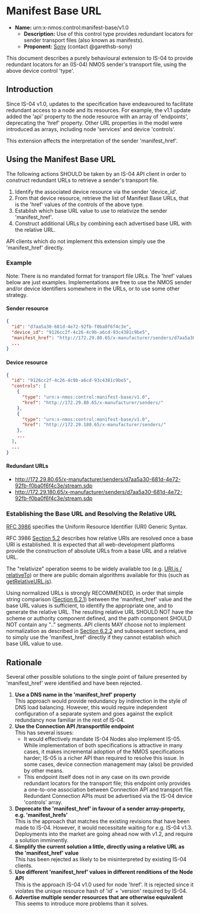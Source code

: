 # Manifest Base URL

- **Name:** urn:x-nmos:control:manifest-base/v1.0
  - **Description:** Use of this control type provides redundant locators for sender transport files (also known as manifests).
  - **Proponent:** [Sony](https://github.com/sony) (contact @garethsb-sony)

This document describes a purely behavioural extension to IS-04 to provide redundant locators for an (IS-04) NMOS sender's transport file, using the above device control 'type'.

## Introduction

Since IS-04 v1.0, updates to the specification have endeavoured to facilitate redundant access to a node and its resources.
For example, the v1.1 update added the 'api' property to the node resource with an array of 'endpoints', deprecating the 'href' property.
Other URL properties in the model were introduced as arrays, including node 'services' and device 'controls'.

This extension affects the interpretation of the sender 'manifest_href'.

## Using the Manifest Base URL

The following actions SHOULD be taken by an IS-04 API client in order to construct redundant URLs to retrieve a sender's transport file.

1. Identify the associated device resource via the sender 'device_id'.
2. From that device resource, retrieve the list of Manifest Base URLs, that is the 'href' values of the controls of the above type.
3. Establish which base URL value to use to relativize the sender 'manifest_href'.
4. Construct additional URLs by combining each advertised base URL with the relative URL.

API clients which do not implement this extension simply use the 'manifest_href' directly.

### Example

Note: There is no mandated format for transport file URLs. The 'href' values below are just examples.
Implementations are free to use the NMOS sender and/or device identifiers somewhere in the URLs, or to use some other strategy.

#### Sender resource

```json
{
  "id": "d7aa5a30-681d-4e72-92fb-f0ba0f6f4c3e",
  "device_id": "9126cc2f-4c26-4c9b-a6cd-93c4381c9be5",
  "manifest_href": "http://172.29.80.65/x-manufacturer/senders/d7aa5a30-681d-4e72-92fb-f0ba0f6f4c3e/stream.sdp",
  ...
}
```

#### Device resource

```json
{
  "id": "9126cc2f-4c26-4c9b-a6cd-93c4381c9be5",
  "controls": [
    {
      "type": "urn:x-nmos:control:manifest-base/v1.0",
      "href": "http://172.29.80.65/x-manufacturer/senders/"
    },
    {
      "type": "urn:x-nmos:control:manifest-base/v1.0",
      "href": "http://172.29.180.65/x-manufacturer/senders/"
    },
    ...
  ],
  ...
}
```

#### Redundant URLs

- http://172.29.80.65/x-manufacturer/senders/d7aa5a30-681d-4e72-92fb-f0ba0f6f4c3e/stream.sdp
- http://172.29.180.65/x-manufacturer/senders/d7aa5a30-681d-4e72-92fb-f0ba0f6f4c3e/stream.sdp

### Establishing the Base URL and Resolving the Relative URL

[RFC 3986](https://tools.ietf.org/html/rfc3986) specifies the Uniform Resource Identifier (URI) Generic Syntax.

RFC 3986 [Section 5.2](https://tools.ietf.org/html/rfc3986#section-5.2) describes how relative URIs are resolved once a base URI is established.
It is expected that all web-development platforms provide the construction of absolute URLs from a base URL and a relative URL.

The "relativize" operation seems to be widely available too (e.g. [URI.js / relativeTo](http://medialize.github.io/URI.js/docs.html#relativeto))
or there are public domain algorithms available for this (such as [getRelativeURL.js](https://gist.github.com/m93a/2553dd45de35aa05d0233c6f9dc04bc2)).

Using normalized URLs is strongly RECOMMENDED, in order that simple string comparison ([Section 6.2.1](https://tools.ietf.org/html/rfc3986#section-6.2.1))
between the 'manifest_href' value and the base URL values is sufficient, to identify the appropriate one, and to generate the relative URL.
The resulting relative URL SHOULD NOT have the scheme or authority component defined, and the path component SHOULD NOT contain any ".." segments.
API clients MAY choose not to implement normalization as described in [Section 6.2.2](https://tools.ietf.org/html/rfc3986#section-6.2.2)
and subsequent sections, and to simply use the 'manifest_href' directly if they cannot establish which base URL value to use.

## Rationale

Several other possible solutions to the single point of failure presented by 'manifest_href' were identified and have been rejected.

1. **Use a DNS name in the 'manifest_href' property**  
   This approach would provide redundancy by indirection in the style of DNS load balancing.
   However, this would require independent configuration of a separate system and goes against the explicit redundancy now familiar in the rest of IS-04.
2. **Use the Connection API /transportfile endpoint**  
   This has several issues:
   - It would effectively mandate IS-04 Nodes also implement IS-05.
     While implementation of both specifications is attractive in many cases, it makes incremental adoption of the NMOS specifications harder;
     IS-05 is a richer API than required to resolve this issue. In some cases, device connection management may (also) be provided by other means.
   - This endpoint itself does not in any case on its own provide redundant locators for the transport file;
     this endpoint only provides a one-to-one association between Connection API and transport file.
     Redundant Connection APIs must be advertised via the IS-04 device 'controls' array.
3. **Deprecate the 'manifest_href' in favour of a sender array-property, e.g. 'manifest_hrefs'**  
   This is the approach that matches the existing revisions that have been made to IS-04. However, it would necessitate waiting for e.g. IS-04 v1.3.
   Deployments into the market are going ahead now with v1.2, and require a solution imminently.
4. **Simplify the current solution a little, directly using a relative URL as the 'manifest_href' value**  
   This has been rejected as likely to be misinterpreted by existing IS-04 clients.
5. **Use different 'manifest_href' values in different renditions of the Node API**  
   This is the approach IS-04 v1.0 used for node 'href'. It is rejected since it violates the unique resource hash of 'id' + 'version' required by IS-04.
6. **Advertise multiple sender resources that are otherwise equivalent**  
   This seems to introduce more problems than it solves.
